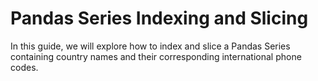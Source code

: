 # Pandas Series Indexing and Slicing

In this guide, we will explore how to index and slice a Pandas Series containing country names and their corresponding international phone codes.
